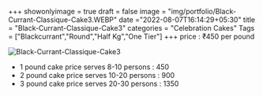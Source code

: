 +++
showonlyimage = true
draft = false
image = "img/portfolio/Black-Currant-Classique-Cake3.WEBP"
date ="2022-08-07T16:14:29+05:30"
title = "Black-Currant-Classique-Cake3"
categories = "Celebration Cakes"
Tags = ["Blackcurrant","Round","Half Kg","One Tier"]
+++
price : ₹450 per pound
<!--more-->
![Black-Currant-Classique-Cake3](/img/portfolio/Black-Currant-Classique-Cake3.WEBP)
* 1 pound cake price serves 8-10 persons : 450
* 2 pound cake price serves 10-20 persons : 900
* 3 pound cake price serves 20-30 persons : 1350
